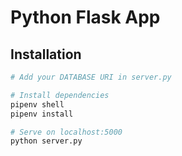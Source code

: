 # Python Flask App

## Installation

```bash
# Add your DATABASE URI in server.py

# Install dependencies
pipenv shell
pipenv install

# Serve on localhost:5000
python server.py
```